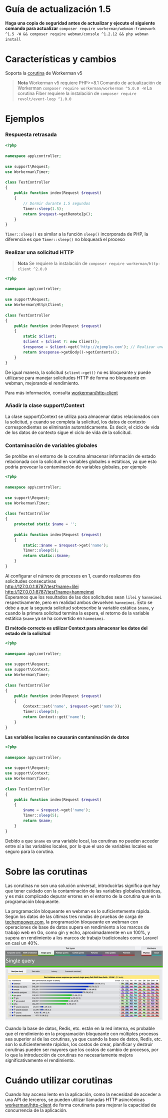 # Guía de actualización 1.5

**Haga una copia de seguridad antes de actualizar y ejecute el siguiente comando para actualizar**
`composer require workerman/webman-framework ^1.5 -W && composer require webman/console ^1.2.12 && php webman install`

# Características y cambios

Soporta la [corutina](https://www.workerman.net/doc/workerman/fiber.html) de Workerman v5

> **Nota**
> Workerman v5 requiere PHP>=8.1
> Comando de actualización de Workerman `composer require workerman/workerman ^5.0.0 -W`
> La corutina Fiber requiere la instalación de `composer require revolt/event-loop ^1.0.0`

# Ejemplos
### Respuesta retrasada

```php
<?php

namespace app\controller;

use support\Request;
use Workerman\Timer;

class TestController
{
    public function index(Request $request)
    {
        // Dormir durante 1.5 segundos
        Timer::sleep(1.5);
        return $request->getRemoteIp();
    }
}
```
`Timer::sleep()` es similar a la función `sleep()` incorporada de PHP, la diferencia es que `Timer::sleep()` no bloqueará el proceso


### Realizar una solicitud HTTP

> **Nota**
> Se requiere la instalación de `composer require workerman/http-client ^2.0.0`

```php
<?php

namespace app\controller;

use support\Request;
use Workerman\Http\Client;

class TestController
{
    public function index(Request $request)
    {
        static $client;
        $client = $client ?: new Client();
        $response = $client->get('http://ejemplo.com'); // Realizar una solicitud asincrónica de forma síncrona
        return $response->getBody()->getContents();
    }
}
```
De igual manera, la solicitud  `$client->get()` no es bloqueante y puede utilizarse para manejar solicitudes HTTP de forma no bloqueante en webman, mejorando el rendimiento.

Para más información, consulta [workerman/http-client](https://www.workerman.net/doc/workerman/components/workerman-http-client.html)

### Añadir la clase support\Context

La clase support\Context se utiliza para almacenar datos relacionados con la solicitud, y cuando se completa la solicitud, los datos de contexto correspondientes se eliminarán automáticamente. Es decir, el ciclo de vida de los datos de contexto sigue el ciclo de vida de la solicitud.

### Contaminación de variables globales

Se prohíbe en el entorno de la corutina almacenar información de estado relacionada con la solicitud en variables globales o estáticas, ya que esto podría provocar la contaminación de variables globales, por ejemplo

```php
<?php

namespace app\controller;

use support\Request;
use Workerman\Timer;

class TestController
{
    protected static $name = '';

    public function index(Request $request)
    {
        static::$name = $request->get('name');
        Timer::sleep(5);
        return static::$name;
    }
}
```

Al configurar el número de procesos en 1, cuando realizamos dos solicitudes consecutivas  
http://127.0.0.1:8787/test?name=lilei  
http://127.0.0.1:8787/test?name=hanmeimei  
Esperamos que los resultados de las dos solicitudes sean `lilei` y `hanmeimei` respectivamente, pero en realidad ambos devuelven `hanmeimei`.
Esto se debe a que la segunda solicitud sobrescribe la variable estática `$name`, y cuando la primera solicitud termina la espera, el retorno de la variable estática `$name` ya se ha convertido en `hanmeimei`.

**El método correcto es utilizar Context para almacenar los datos del estado de la solicitud**
```php
<?php

namespace app\controller;

use support\Request;
use support\Context;
use Workerman\Timer;

class TestController
{
    public function index(Request $request)
    {
        Context::set('name', $request->get('name'));
        Timer::sleep(5);
        return Context::get('name');
    }
}
```

**Las variables locales no causarán contaminación de datos**
```php
<?php

namespace app\controller;

use support\Request;
use support\Context;
use Workerman\Timer;

class TestController
{
    public function index(Request $request)
    {
        $name = $request->get('name');
        Timer::sleep(5);
        return $name;
    }
}
```
Debido a que `$name` es una variable local, las corutinas no pueden acceder entre sí a las variables locales, por lo que el uso de variables locales es seguro para la corutina.

# Sobre las corutinas
Las corutinas no son una solución universal, introducirlas significa que hay que tener cuidado con la contaminación de las variables globales/estáticas, y es más complicado depurar errores en el entorno de la corutina que en la programación bloqueante.

La programación bloqueante en webman es lo suficientemente rápida. Según los datos de las últimas tres rondas de pruebas de carga de [techempower.com](https://www.techempower.com/benchmarks/#section=data-r21&l=zijnjz-6bj&test=db&f=1ekg-cbcw-2t4w-27wr68-pc0-iv9slc-0-1ekgw-39g-kxs00-o0zk-4fu13d-2x8do8-2), la programación bloqueante en webman con operaciones de base de datos supera en rendimiento a los marcos de trabajo web en Go, como gin y echo, aproximadamente en un 100%, y supera en rendimiento a los marcos de trabajo tradicionales como Laravel en casi un 40%.
![](../../assets/img/benchemarks-go-sw.png?)

Cuando la base de datos, Redis, etc. están en la red interna, es probable que el rendimiento en la programación bloqueante con múltiples procesos sea superior al de las corutinas, ya que cuando la base de datos, Redis, etc. son lo suficientemente rápidos, los costos de crear, planificar y destruir corutinas pueden ser mayores que los costos de cambio de procesos, por lo que la introducción de corutinas no necesariamente mejora significativamente el rendimiento.

# Cuándo utilizar corutinas
Cuando hay acceso lento en la aplicación, como la necesidad de acceder a una API de terceros, se pueden utilizar llamadas HTTP asincrónicas [workerman/http-client](https://www.workerman.net/doc/workerman/components/workerman-http-client.html) de forma corutinaria para mejorar la capacidad de concurrencia de la aplicación.
